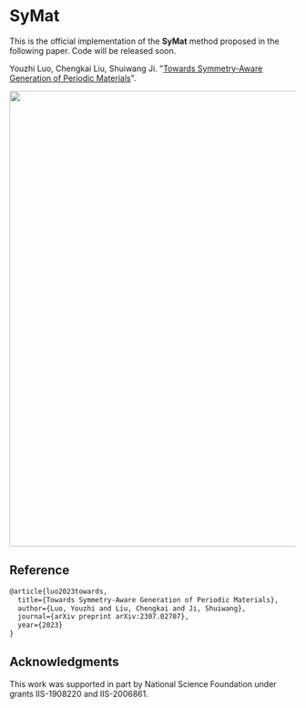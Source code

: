 # SyMat

This is the official implementation of the **SyMat** method proposed in the following paper. Code will be released soon.

Youzhi Luo, Chengkai Liu, Shuiwang Ji. "[Towards Symmetry-Aware Generation of Periodic Materials](https://arxiv.org/abs/2307.02707)".

<p align="center">
<img src="https://github.com/divelab/AIRS/blob/main/OpenMat/SyMat/assets/symat.png" width="800" class="center" alt=""/>
    <br/>
</p>

## Reference
```latex
@article{luo2023towards,
  title={Towards Symmetry-Aware Generation of Periodic Materials},
  author={Luo, Youzhi and Liu, Chengkai and Ji, Shuiwang},
  journal={arXiv preprint arXiv:2307.02707},
  year={2023}
}
```

## Acknowledgments
This work was supported in part by National Science Foundation under grants IIS-1908220 and IIS-2006861.